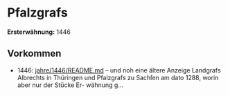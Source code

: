 # Pfalzgrafs

**Ersterwähnung:** 1446

## Vorkommen
- 1446: [jahre/1446/README.md](../jahre/1446/README.md) – und noh eine ältere Anzeige
Landgrafs Albrechts in Thüringen und Pfalzgrafs zu
Sachſen am dato 1288, worin aber nur der Stücke Er-
wähnung g...
